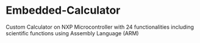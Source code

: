 # Embedded-Calculator
Custom Calculator on NXP Microcontroller with 24 functionalities including scientific functions using Assembly Language (ARM)
